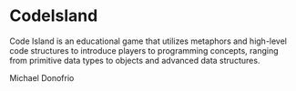 # CodeIsland
Code Island is an educational game that utilizes metaphors and high-level code structures to introduce players to programming concepts, ranging from primitive data types to objects and advanced data structures.

Michael Donofrio
